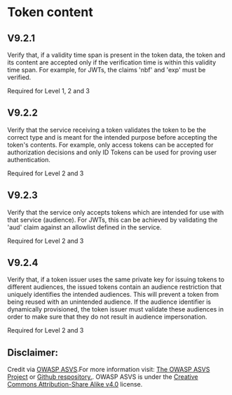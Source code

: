 #  Token content
## V9.2.1

Verify that, if a validity time span is present in the token data, the token and its content are accepted only if the verification time is within this validity time span. For example, for JWTs, the claims 'nbf' and 'exp' must be verified.

Required for Level 1, 2 and 3

## V9.2.2

Verify that the service receiving a token validates the token to be the correct type and is meant for the intended purpose before accepting the token's contents. For example, only access tokens can be accepted for authorization decisions and only ID Tokens can be used for proving user authentication.

Required for Level 2 and 3

## V9.2.3

Verify that the service only accepts tokens which are intended for use with that service (audience). For JWTs, this can be achieved by validating the 'aud' claim against an allowlist defined in the service.

Required for Level 2 and 3

## V9.2.4

Verify that, if a token issuer uses the same private key for issuing tokens to different audiences, the issued tokens contain an audience restriction that uniquely identifies the intended audiences. This will prevent a token from being reused with an unintended audience. If the audience identifier is dynamically provisioned, the token issuer must validate these audiences in order to make sure that they do not result in audience impersonation.

Required for Level 2 and 3

## Disclaimer:

Credit via [OWASP ASVS](https://owasp.org/www-project-application-security-verification-standard/).For more information visit: [The OWASP ASVS Project](https://owasp.org/www-project-application-security-verification-standard/) or [Github respository.](https://github.com/OWASP/ASVS). OWASP ASVS is under the [Creative Commons Attribution-Share Alike v4.0](https://github.com/OWASP/ASVS/blob/v5.0.0/LICENSE.md) license.

